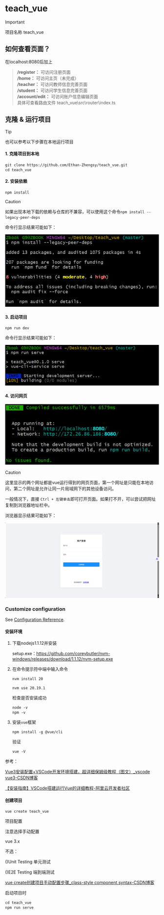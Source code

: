# teach_vue



> [!IMPORTANT]
>
> 项目名称 teach_vue

## 如何查看页面？

在localhost:8080后加上
> **/register：** 可访问注册页面  
> **/home：** 可访问主页（未完成）  
> **/teacher：** 可访问教师信息完善页面  
> **/student：** 可访问学生信息完善页面  
> **/account/edit：** 可访问账户信息编辑页面  
具体可查看路由文件 teach_vue\src\router\index.ts

## 克隆 & 运行项目

> [!TIP] 
>
> 也可以参考以下步骤在本地运行项目


#### 1. 克隆项目到本地

```
git clone https://github.com/Ethan-Zhengsy/teach_vue.git
cd teach_vue
```
#### 2. 安装依赖

```
npm install
```

> [!CAUTION]
>
> 如果出现本地下载的依赖与仓库的不兼容，可以使用这个命令`npm install --legacy-peer-deps`

命令行显示结果可能如下：

![npm_install_show](./image/npm_install_show.png)

#### 3. 启动项目

```
npm run dev
```

命令行显示结果可能如下：

![npm_run_serve_show](./image/npm_run_serve_show.png)

#### 4. 访问网页 

![vue_run_show](./image/vue_run_show.png)

> [!CAUTION]
>
> 这里显示的两个网址都是vue运行得到的网页页面，第一个网址是只能在本地访问，第二个网址是允许让同一片局域网下的其他设备访问。
> 
> 一般情况下，直接 `Ctrl + 左键单击`即可打开页面。如果打不开，可以尝试把网址复制到浏览器地址栏中。

浏览器显示结果可能如下：

![webpage_show](./image/webpage_show.png)

### Customize configuration
See [Configuration Reference](https://cli.vuejs.org/config/).



#### 安装环境

1. 下载nodejs1.1.12并安装

    setup.exe：https://github.com/coreybutler/nvm-windows/releases/download/1.1.12/nvm-setup.exe

2. 在命令提示符中端中输入命令

    ```shell
    nvm install 20
    ```

    ```shell
    nvm use 20.19.1
    ```

    检查是否安装成功

    ```shell
    node -v
    npm -v
    ```

3. 安装`vue`框架

    ```shell
    npm install -g @vue/cli
    ```

    验证

    ```shell
    vue -V
    ```

参考：

[Vue3安装配置+VSCode开发环境搭建，超详细保姆级教程（图文）_vscode vue3-CSDN博客](https://blog.csdn.net/s_naughty/article/details/144981486)

[【安装指南】VSCode搭建运行Vue的详细教程-阿里云开发者社区](https://developer.aliyun.com/article/1433440)

#### 创建项目

```shell
vue create teach_vue
```

项目配置

注意选择手动配置

vue 3.x

不选：

()Unit Testing 单元测试

()E2E Testing 端到端测试

[vue create创建项目手动配置步骤_class-style component syntax-CSDN博客](https://blog.csdn.net/weixin_45032067/article/details/126356391)


启动项目时

```
cd teach_vue
npm run serve
```


